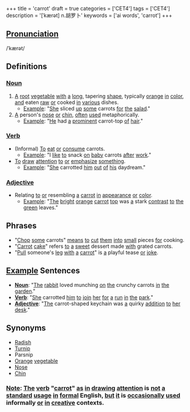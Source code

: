 +++
title = 'carrot'
draft = true
categories = ['CET4']
tags = ['CET4']
description = '[ˈkærət] n.胡罗卜'
keywords = ['ai words', 'carrot']
+++

## [Pronunciation](/post/pronunciation/)
/ˈkærət/

## Definitions
### [Noun](/post/noun/)
1. [A](/post/a/) [root](/post/root/) [vegetable](/post/vegetable/) [with](/post/with/) [a](/post/a/) [long](/post/long/), tapering [shape](/post/shape/), typically [orange](/post/orange/) [in](/post/in/) [color](/post/color/), [and](/post/and/) eaten [raw](/post/raw/) [or](/post/or/) cooked [in](/post/in/) [various](/post/various/) dishes.
   - [Example](/post/example/): "[She](/post/she/) sliced [up](/post/up/) [some](/post/some/) carrots [for](/post/for/) [the](/post/the/) [salad](/post/salad/)."
2. [A](/post/a/) person's [nose](/post/nose/) [or](/post/or/) [chin](/post/chin/), [often](/post/often/) [used](/post/used/) metaphorically.
   - [Example](/post/example/): "[He](/post/he/) had [a](/post/a/) [prominent](/post/prominent/) carrot-top [of](/post/of/) [hair](/post/hair/)."

### [Verb](/post/verb/)
- (Informal) [To](/post/to/) [eat](/post/eat/) [or](/post/or/) [consume](/post/consume/) carrots.
   - [Example](/post/example/): "I [like](/post/like/) [to](/post/to/) snack [on](/post/on/) [baby](/post/baby/) carrots [after](/post/after/) [work](/post/work/)."
- [To](/post/to/) [draw](/post/draw/) [attention](/post/attention/) [to](/post/to/) [or](/post/or/) [emphasize](/post/emphasize/) [something](/post/something/).
   - [Example](/post/example/): "[She](/post/she/) carrotted [him](/post/him/) [out](/post/out/) [of](/post/of/) [his](/post/his/) daydream."

### [Adjective](/post/adjective/)
- Relating [to](/post/to/) [or](/post/or/) resembling [a](/post/a/) [carrot](/post/carrot/) [in](/post/in/) [appearance](/post/appearance/) [or](/post/or/) [color](/post/color/).
   - [Example](/post/example/): "[The](/post/the/) [bright](/post/bright/) [orange](/post/orange/) [carrot](/post/carrot/) [top](/post/top/) was [a](/post/a/) stark [contrast](/post/contrast/) [to](/post/to/) [the](/post/the/) [green](/post/green/) leaves."

## Phrases
- "[Chop](/post/chop/) [some](/post/some/) carrots" [means](/post/means/) [to](/post/to/) [cut](/post/cut/) [them](/post/them/) [into](/post/into/) [small](/post/small/) pieces [for](/post/for/) cooking.
- "[Carrot](/post/carrot/) [cake](/post/cake/)" refers [to](/post/to/) [a](/post/a/) [sweet](/post/sweet/) dessert made [with](/post/with/) grated carrots.
- "[Pull](/post/pull/) someone's [leg](/post/leg/) [with](/post/with/) [a](/post/a/) [carrot](/post/carrot/)" is [a](/post/a/) playful tease [or](/post/or/) [joke](/post/joke/).

## [Example](/post/example/) Sentences
- **[Noun](/post/noun/)**: "[The](/post/the/) [rabbit](/post/rabbit/) loved munching [on](/post/on/) [the](/post/the/) crunchy carrots [in](/post/in/) [the](/post/the/) [garden](/post/garden/)."
- **[Verb](/post/verb/)**: "[She](/post/she/) carrotted [him](/post/him/) [to](/post/to/) [join](/post/join/) [her](/post/her/) [for](/post/for/) [a](/post/a/) [run](/post/run/) [in](/post/in/) [the](/post/the/) [park](/post/park/)."
- **[Adjective](/post/adjective/)**: "[The](/post/the/) carrot-shaped keychain was [a](/post/a/) quirky [addition](/post/addition/) [to](/post/to/) [her](/post/her/) [desk](/post/desk/)."

## Synonyms
- [Radish](/post/radish/)
- [Turnip](/post/turnip/)
- Parsnip
- [Orange](/post/orange/) [vegetable](/post/vegetable/)
- [Nose](/post/nose/)
- [Chin](/post/chin/)

### [Note](/post/note/): [The](/post/the/) [verb](/post/verb/) "[carrot](/post/carrot/)" [as](/post/as/) [in](/post/in/) [drawing](/post/drawing/) [attention](/post/attention/) is [not](/post/not/) [a](/post/a/) [standard](/post/standard/) [usage](/post/usage/) [in](/post/in/) [formal](/post/formal/) English, [but](/post/but/) [it](/post/it/) is [occasionally](/post/occasionally/) [used](/post/used/) informally [or](/post/or/) [in](/post/in/) [creative](/post/creative/) contexts.
